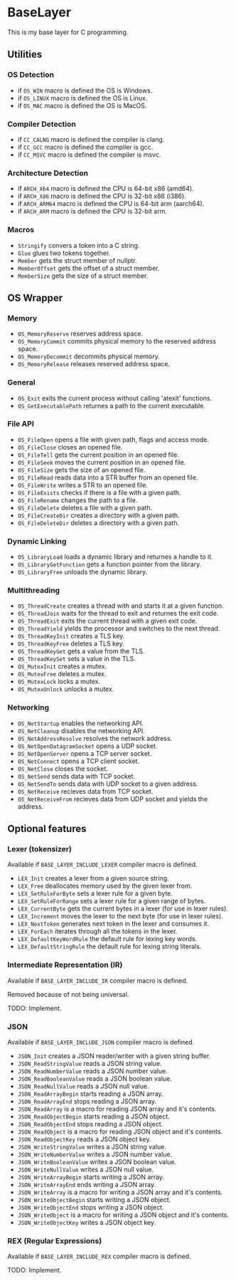# BaseLayer

This is my base layer for C programming.

## Utilities

### OS Detection

- if `OS_WIN` macro is defined the OS is Windows.
- if `OS_LINUX` macro is defined the OS is Linux.
- if `OS_MAC` macro is defined the OS is MacOS.

### Compiler Detection

- if `CC_CALNG` macro is defined the compiler is clang.
- if `CC_GCC` macro is defined the compiler is gcc.
- if `CC_MSVC` macro is defined the compiler is msvc.

### Architecture Detection

- if `ARCH_X64` macro is defined the CPU is 64-bit x86 (amd64).
- if `ARCH_X86` macro is defined the CPU is 32-bit x86 (i386).
- if `ARCH_ARM64` macro is defined the CPU is 64-bit arm (aarch64).
- if `ARCH_ARM` macro is defined the CPU is 32-bit arm.

### Macros

- `Stringify` convers a token into a C string.
- `Glue` glues two tokens together.
- `Member` gets the struct member of nullptr.
- `MemberOffset` gets the offset of a struct member.
- `MemberSize` gets the size of a struct member.

## OS Wrapper

### Memory

- `OS_MemoryReserve` reserves address space.
- `OS_MemoryCommit` commits physical memory to the reserved address space.
- `OS_MemoryDecommit` decommits physical memory.
- `OS_MemoryRelease` releases reserved address space.

### General

- `OS_Exit` exits the current process without calling 'atexit' functions.
- `OS_GetExecutablePath` returnes a path to the current executable.

### File API

- `OS_FileOpen` opens a file with given path, flags and access mode.
- `OS_FileClose` closes an opened file.
- `OS_FileTell` gets the current position in an opened file.
- `OS_FileSeek` moves the current position in an opened file.
- `OS_FileSize` gets the size of an opened file.
- `OS_FileRead` reads data into a STR buffer from an opened file.
- `OS_FileWrite` writes a STR to an opened file.
- `OS_FileExists` checks if there is a file with a given path.
- `OS_FileRename` changes the path to a file.
- `OS_FileDelete` deletes a file with a given path.
- `OS_FileCreateDir` creates a directory with a given path.
- `OS_FileDeleteDir` deletes a directory with a given path.

### Dynamic Linking

- `OS_LibraryLoad` loads a dynamic library and returnes a handle to it.
- `OS_LibraryGetFunction` gets a function pointer from the library.
- `OS_LibraryFree` unloads the dynamic library.

### Multithreading

- `OS_ThreadCreate` creates a thread with and starts it at a given function.
- `OS_ThreadJoin` waits for the thread to exit and returnes the exit code.
- `OS_ThreadExit` exits the current thread with a given exit code.
- `OS_ThreadYield` yields the processor and switches to the next thread.
- `OS_ThreadKeyInit` creates a TLS key.
- `OS_ThreadKeyFree` deletes a TLS key.
- `OS_ThreadKeyGet` gets a value from the TLS.
- `OS_ThreadKeySet` sets a value in the TLS.
- `OS_MutexInit` creates a mutex.
- `OS_MutexFree` deletes a mutex.
- `OS_MutexLock` locks a mutex.
- `OS_MutexUnlock` unlocks a mutex.

### Networking

- `OS_NetStartup` enables the networking API.
- `OS_NetCleanup` disables the networking API.
- `OS_NetAddressResolve` resolves the network address.
- `OS_NetOpenDatagramSocket` opens a UDP socket.
- `OS_NetOpenServer` opens a TCP server socket.
- `OS_NetConnect` opens a TCP client socket.
- `OS_NetClose` closes the socket.
- `OS_NetSend` sends data with TCP socket.
- `OS_NetSendTo` sends data with UDP socket to a given address.
- `OS_NetReceive` recieves data from TCP socket.
- `OS_NetReceiveFrom` recieves data from UDP socket and yields the address.

## Optional features

### Lexer (tokensizer)

Available if `BASE_LAYER_INCLUDE_LEXER` compiler macro is defined.

- `LEX_Init` creates a lexer from a given source string.
- `LEX_Free` deallocates memory used by the given lexer from.
- `LEX_SetRuleForByte` sets a lexer rule for a given byte.
- `LEX_SetRuleForRange` sets a lexer rule for a given range of bytes.
- `LEX_CurrentByte` gets the current bytes in a lexer (for use in lexer rules).
- `LEX_Increment` moves the lexer to the next byte (for use in lexer rules).
- `LEX_NextToken` generates next token in the lexer and consumes it.
- `LEX_ForEach` iterates through all the tokens in the lexer.
- `LEX_DefaultKeyWordRule` the default rule for lexing key words.
- `LEX_DefaultStringRule` the default rule for lexing string literals.

### Intermediate Representation (IR)

Available if `BASE_LAYER_INCLUDE_IR` compiler macro is defined.

Removed because of not being universal.

TODO: Implement.

### JSON

Available if `BASE_LAYER_INCLUDE_JSON` compiler macro is defined.

- `JSON_Init` creates a JSON reader/writer with a given string buffer.
- `JSON_ReadStringValue` reads a JSON string value.
- `JSON_ReadNumberValue` reads a JSON number value.
- `JSON_ReadBooleanValue` reads a JSON boolean value.
- `JSON_ReadNullValue` reads a JSON null value.
- `JSON_ReadArrayBegin` starts reading a JSON array.
- `JSON_ReadArrayEnd` stops reading a JSON array.
- `JSON_ReadArray` is a macro for reading JSON array and it's contents.
- `JSON_ReadObjectBegin` starts reading a JSON object.
- `JSON_ReadObjectEnd` stops reading a JSON object.
- `JSON_ReadObject` is a macro for reading JSON object and it's contents.
- `JSON_ReadObjectKey` reads a JSON object key.
- `JSON_WriteStringValue` writes a JSON string value.
- `JSON_WriteNumberValue` writes a JSON number value.
- `JSON_WriteBooleanValue` writes a JSON boolean value.
- `JSON_WriteNullValue` writes a JSON null value.
- `JSON_WriteArrayBegin` starts writing a JSON array.
- `JSON_WriteArrayEnd` ends writing a JSON array.
- `JSON_WriteArray` is a macro for writing a JSON array and it's contents.
- `JSON_WriteObjectBegin` starts writing a JSON object.
- `JSON_WriteObjectEnd` stops writing a JSON object.
- `JSON_WriteObject` is a macro for writing a JSON object and it's contents.
- `JSON_WriteObjectKey` writes a JSON object key.

### REX (Regular Expressions)

Available if `BASE_LAYER_INCLUDE_REX` compiler macro is defined.

TODO: Implement.
